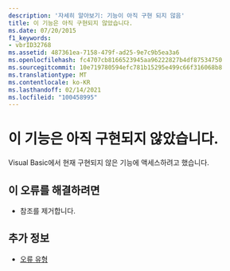 ```yaml
---
description: '자세히 알아보기: 기능이 아직 구현 되지 않음'
title: 이 기능은 아직 구현되지 않았습니다.
ms.date: 07/20/2015
f1_keywords:
- vbrID32768
ms.assetid: 487361ea-7158-479f-ad25-9e7c9b5ea3a6
ms.openlocfilehash: fc4707cb8166523945aa96222827b4df87534750
ms.sourcegitcommit: 10e719780594efc781b15295e499c66f316068b8
ms.translationtype: MT
ms.contentlocale: ko-KR
ms.lasthandoff: 02/14/2021
ms.locfileid: "100458995"
---
```

# <a name="feature-not-yet-implemented"></a>이 기능은 아직 구현되지 않았습니다.

Visual Basic에서 현재 구현되지 않은 기능에 액세스하려고 했습니다.  
  
## <a name="to-correct-this-error"></a>이 오류를 해결하려면  
  
- 참조를 제거합니다.  
  
## <a name="see-also"></a>추가 정보

- [오류 유형](../programming-guide/language-features/error-types.md)
